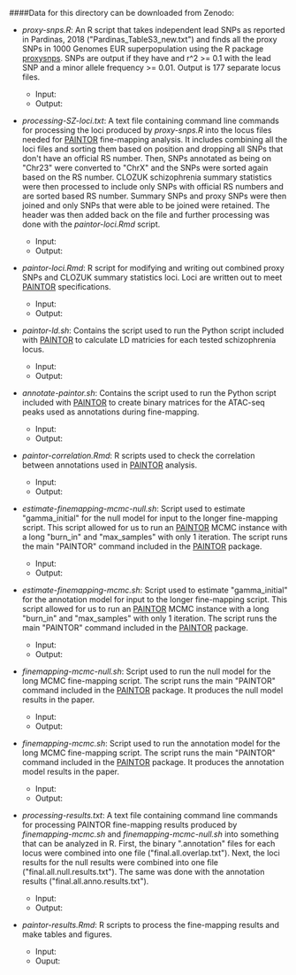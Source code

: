 ####Data for this directory can be downloaded from Zenodo:

- *proxy-snps.R*: An R script that takes independent lead SNPs as reported in Pardinas, 2018 ("Pardinas_TableS3_new.txt") and finds all the proxy SNPs in 1000 Genomes EUR superpopulation using the R package [proxysnps](https://github.com/slowkow/proxysnps). SNPs are output if they have and r^2 >= 0.1 with the lead SNP and a minor allele frequency >= 0.01. Output is 177 separate locus files.
	- Input:
	- Output:

- *processing-SZ-loci.txt*: A text file containing command line commands for processing the loci produced by *proxy-snps.R* into the locus files needed for [PAINTOR](https://github.com/gkichaev/PAINTOR_V3.0) fine-mapping analysis. It includes combining all the loci files and sorting them based on position and dropping all SNPs that don't have an official RS number. Then, SNPs annotated as being on "Chr23" were converted to "ChrX" and the SNPs were sorted again based on the RS number. CLOZUK schizophrenia summary statistics were then processed to include only SNPs with official RS numbers and are sorted based RS number. Summary SNPs and proxy SNPs were then joined and only SNPs that were able to be joined were retained. The header was then added back on the file and further processing was done with the *paintor-loci.Rmd* script.
	- Input:
	- Output:

- *paintor-loci.Rmd*: R script for modifying and writing out combined proxy SNPs and CLOZUK summary statistics loci. Loci are written out to meet [PAINTOR](https://github.com/gkichaev/PAINTOR_V3.0) specifications.
	- Input:
	- Output:

- *paintor-ld.sh*: Contains the script used to run the Python script included with [PAINTOR](https://github.com/gkichaev/PAINTOR_V3.0) to calculate LD matricies for each tested schizophrenia locus.  
	- Input:  
	- Output:

- *annotate-paintor.sh*: Contains the script used to run the Python script included with [PAINTOR](https://github.com/gkichaev/PAINTOR_V3.0) to create binary matrices for the ATAC-seq peaks used as annotations during fine-mapping.  
	- Input:  
	- Output:

- *paintor-correlation.Rmd*: R scripts used to check the correlation between annotations used in [PAINTOR](https://github.com/gkichaev/PAINTOR_V3.0) analysis.  
	- Input:
	- Output: 

- *estimate-finemapping-mcmc-null.sh*: Script used to estimate "gamma_initial" for the null model for input to the longer fine-mapping script. This script allowed for us to run an [PAINTOR](https://github.com/gkichaev/PAINTOR_V3.0) MCMC instance with a long "burn_in" and "max_samples" with only 1 iteration. The script runs the main "PAINTOR" command included in the [PAINTOR](https://github.com/gkichaev/PAINTOR_V3.0) package.  
	- Input:
	- Output: 

- *estimate-finemapping-mcmc.sh*: Script used to estimate "gamma_initial" for the annotation model for input to the longer fine-mapping script. This script allowed for us to run an [PAINTOR](https://github.com/gkichaev/PAINTOR_V3.0) MCMC instance with a long "burn_in" and "max_samples" with only 1 iteration. The script runs the main "PAINTOR" command included in the [PAINTOR](https://github.com/gkichaev/PAINTOR_V3.0) package.  
	- Input:
	- Output:

- *finemapping-mcmc-null.sh*: Script used to run the null model for the long MCMC fine-mapping script. The script runs the main "PAINTOR" command included in the [PAINTOR](https://github.com/gkichaev/PAINTOR_V3.0) package. It produces the null model results in the paper. 
	- Input:
	- Output:

- *finemapping-mcmc.sh*: Script used to run the annotation model for the long MCMC fine-mapping script. The script runs the main "PAINTOR" command included in the [PAINTOR](https://github.com/gkichaev/PAINTOR_V3.0) package. It produces the annotation model results in the paper. 
	- Input:
	- Output:

- *processing-results.txt*: A text file containing command line commands for processing PAINTOR fine-mapping results produced by *finemapping-mcmc.sh* and *finemapping-mcmc-null.sh* into something that can be analyzed in R. First, the binary ".annotation" files for each locus were combined into one file ("final.all.overlap.txt"). Next, the loci results for the null results were combined into one file ("final.all.null.results.txt"). The same was done with the annotation results ("final.all.anno.results.txt").
	- Input:
	- Output:

- *paintor-results.Rmd*: R scripts to process the fine-mapping results and make tables and figures.
	- Input:
	- Ouput:
